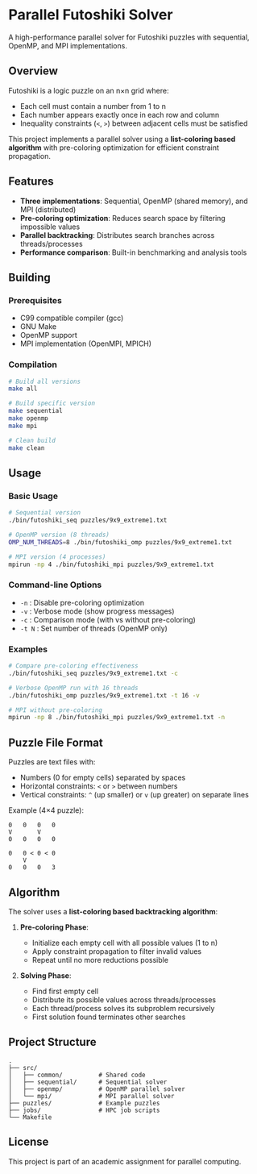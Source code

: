 # Parallel Futoshiki Solver

A high-performance parallel solver for Futoshiki puzzles with sequential, OpenMP, and MPI implementations.

## Overview

Futoshiki is a logic puzzle on an n×n grid where:
- Each cell must contain a number from 1 to n
- Each number appears exactly once in each row and column
- Inequality constraints (`<`, `>`) between adjacent cells must be satisfied

This project implements a parallel solver using a **list-coloring based algorithm** with pre-coloring optimization for efficient constraint propagation.

## Features

- **Three implementations**: Sequential, OpenMP (shared memory), and MPI (distributed)
- **Pre-coloring optimization**: Reduces search space by filtering impossible values
- **Parallel backtracking**: Distributes search branches across threads/processes
- **Performance comparison**: Built-in benchmarking and analysis tools

## Building

### Prerequisites
- C99 compatible compiler (gcc)
- GNU Make
- OpenMP support
- MPI implementation (OpenMPI, MPICH)

### Compilation

```bash
# Build all versions
make all

# Build specific version
make sequential
make openmp
make mpi

# Clean build
make clean
```

## Usage

### Basic Usage

```bash
# Sequential version
./bin/futoshiki_seq puzzles/9x9_extreme1.txt

# OpenMP version (8 threads)
OMP_NUM_THREADS=8 ./bin/futoshiki_omp puzzles/9x9_extreme1.txt

# MPI version (4 processes)
mpirun -np 4 ./bin/futoshiki_mpi puzzles/9x9_extreme1.txt
```

### Command-line Options

- `-n` : Disable pre-coloring optimization
- `-v` : Verbose mode (show progress messages)
- `-c` : Comparison mode (with vs without pre-coloring)
- `-t N` : Set number of threads (OpenMP only)

### Examples

```bash
# Compare pre-coloring effectiveness
./bin/futoshiki_seq puzzles/9x9_extreme1.txt -c

# Verbose OpenMP run with 16 threads
./bin/futoshiki_omp puzzles/9x9_extreme1.txt -t 16 -v

# MPI without pre-coloring
mpirun -np 8 ./bin/futoshiki_mpi puzzles/9x9_extreme1.txt -n
```

## Puzzle File Format

Puzzles are text files with:
- Numbers (0 for empty cells) separated by spaces
- Horizontal constraints: `<` or `>` between numbers
- Vertical constraints: `^` (up smaller) or `v` (up greater) on separate lines

Example (4×4 puzzle):
```
0   0   0   0
V       V
0   0   0   0

0   0 < 0 < 0
    V
0   0   0   3
```

## Algorithm

The solver uses a **list-coloring based backtracking algorithm**:

1. **Pre-coloring Phase**: 
   - Initialize each empty cell with all possible values (1 to n)
   - Apply constraint propagation to filter invalid values
   - Repeat until no more reductions possible

2. **Solving Phase**:
   - Find first empty cell
   - Distribute its possible values across threads/processes
   - Each thread/process solves its subproblem recursively
   - First solution found terminates other searches

## Project Structure

```
.
├── src/
│   ├── common/          # Shared code
│   ├── sequential/      # Sequential solver
│   ├── openmp/          # OpenMP parallel solver
│   └── mpi/             # MPI parallel solver
├── puzzles/             # Example puzzles
├── jobs/                # HPC job scripts
└── Makefile
```

## License

This project is part of an academic assignment for parallel computing.